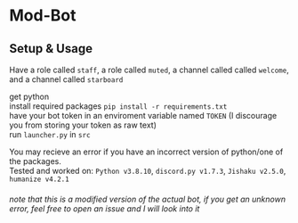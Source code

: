 # Mod-Bot

## Setup & Usage

Have a role called `staff`, a role called `muted`, a channel called called `welcome`, and a channel called `starboard`

get python<br>
install required packages `pip install -r requirements.txt`<br>
have your bot token in an enviroment variable named `TOKEN` (I discourage you from storing your token as raw text)<br>
run `launcher.py` in `src`

You may recieve an error if you have an incorrect version of python/one of the packages.<br>
Tested and worked on: `Python v3.8.10`, `discord.py v1.7.3`, `Jishaku v2.5.0`, `humanize v4.2.1`

###### note that this is a modified version of the actual bot, if you get an unknown error, feel free to open an issue and I will look into it
